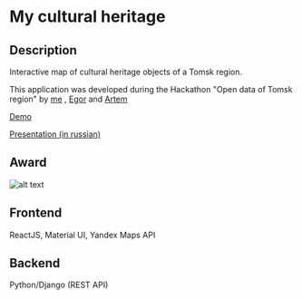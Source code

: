 # My cultural heritage

## Description

Interactive map of cultural heritage objects of a Tomsk region. 

This application was developed during the Hackathon "Open data of Tomsk region" by [me](https://github.com/alexandr-bbm) , [Egor](https://github.com/headfire94) and [Artem](https://github.com/AduchiMergen)  

[Demo](http://heritage.pythonanywhere.com/)

[Presentation (in russian)](https://alexandr-bbm.github.io/my-cultural-heritage/AppPresentation.pdf)

## Award
![alt text](https://alexandr-bbm.github.io/my-cultural-heritage/diplomTeamSm.jpg  "Our diploma")


## Frontend 
ReactJS, Material UI, Yandex Maps API

## Backend
Python/Django (REST API)